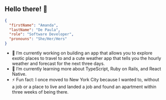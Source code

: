 ## Hello there! :panda_face:
```json
{
  "firstName": "Amanda",
  "lastName": "De Paula",
  "role": "Software Developer",
  "pronouns": "She/Her/Hers"
}
```

- 🔭 I’m currently working on building an app that allows you to explore exotic places to travel to and a cute weather app that tells you the hourly weather and 
forecast for the next three days. 
- 🌱 I’m currently learning more about TypeScript, Ruby on Rails, and React Native.
- ⚡ Fun fact: I once moved to New York City because I wanted to, without a job or a place to live and landed a job and found an apartment within three weeks of being there. 

